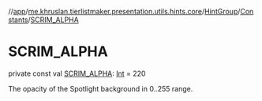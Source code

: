 //[app](../../../../index.md)/[me.khruslan.tierlistmaker.presentation.utils.hints.core](../../index.md)/[HintGroup](../index.md)/[Constants](index.md)/[SCRIM_ALPHA](-s-c-r-i-m_-a-l-p-h-a.md)

# SCRIM_ALPHA

private const val [SCRIM_ALPHA](-s-c-r-i-m_-a-l-p-h-a.md): [Int](https://kotlinlang.org/api/latest/jvm/stdlib/kotlin/-int/index.html) = 220

The opacity of the Spotlight background in 0..255 range.
